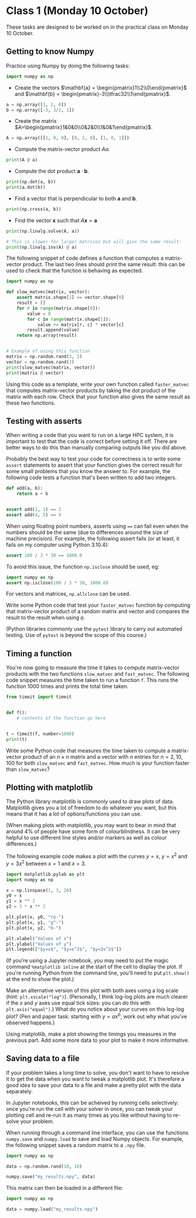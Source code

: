 # Class 1 (Monday 10 October)

These tasks are designed to be worked on in the practical class on Monday 10 October.

## Getting to know Numpy
Practice using Numpy by doing the following tasks:

```python
import numpy as np
```

- Create the vectors $\mathbf{a} = \begin{pmatrix}1\\2\\0\end{pmatrix}$ and $\mathbf{b} = \begin{pmatrix}-3\\\tfrac32\\1\end{pmatrix}$.
```python
a = np.array([1, 2, 0])
b = np.array([-3, 3/2, 1])
```
- Create the matrix $A=\begin{pmatrix}1&0&0\\0&2&0\\1&0&1\end{pmatrix}$.
```python
A = np.array([[1, 0, 0], [0, 2, 0], [1, 0, 1]])
```
- Compute the matrix-vector product $Aa$.
```python
print(A @ a)
```
- Compute the dot product $\mathbf{a}\cdot\mathbf{b}$.
```python
print(np.dot(a, b))
print(a.dot(b))
```
- Find a vector that is perpendicular to both $\mathbf{a}$ and $\mathbf{b}$.
```python
print(np.cross(a, b))
```
- Find the vector $\mathbf{x}$ such that $A\mathbf{x}=\mathbf{a}$
```python
print(np.linalg.solve(A, a))

# This is slower for larger matrices but will give the same result:
print(np.linalg.inv(A) @ a)
```

The following snippet of code defines a function that computes a matrix-vector product. The last two lines should print the same result:
this can be used to check that the function is behaving as expected.
```python
import numpy as np

def slow_matvec(matrix, vector):
    assert matrix.shape[1] == vector.shape[0]
    result = []
    for r in range(matrix.shape[0]):
        value = 0
        for c in range(matrix.shape[1]):
            value += matrix[r, c] * vector[c]
        result.append(value)
    return np.array(result)


# Example of using this function
matrix = np.random.rand(3, 3)
vector = np.random.rand(3)
print(slow_matvec(matrix, vector))
print(matrix @ vector)
```
Using this code as a template, write your own function called `faster_matvec` that computes matrix-vector products by taking the dot product of the matrix with each row.
Check that your function also gives the same result as these two functions.

## Testing with asserts
When writing a code that you want to run on a large HPC system, it is important to test that the code is correct before setting it off.
There are better ways to do this than manually comparing outputs like you did above.

Probably the best way to test your code for correctness is to write some `assert` statements to assert that your function gives the correct result for some small problems that
you know the answer to. For example, the following code tests a function that's been written to add two integers.
```python
def add(a, b):
    return a + b


assert add(1, 1) == 2
assert add(4, 5) == 9
```

When using floating point numbers, asserts using `==` can fail even when the numbers should be the same (due to differences around the size of machine precision).
For example, the following assert fails (or at least, it fails on my computer using Python 3.10.4):
```python
assert 100 / 3 * 30 == 1000.0
```
To avoid this issue, the function `np.isclose` should be used, eg:
```python
import numpy as np
assert np.isclose(100 / 3 * 30, 1000.0)
```
For vectors and matrices, `np.allclose` can be used.

Write some Python code that test your `faster_matvec` function by computing that matrix-vector product of a random matrix and vector and compares the result to
the result when using `@`.

(Python libraries commonly use the `pytest` library to carry out automated testing. Use of `pytest` is beyond the scope of this course.)

## Timing a function
You're now going to measure the time it takes to compute matrix-vector products with the two functions `slow_matvec` and `fast_matvec`. The following code snippet measures the time taken
to run a function `f`. This runs the function 1000 times and prints the total time taken.
```python
from timeit import timeit


def f():
    # contents of the function go here


t = timeit(f, number=1000)
print(t)
```

Write some Python code that measures the time taken to compute a matrix-vector product of an $n\times n$ matrix and a vector with $n$ entries for $n=2,10,100$ for both `slow_matvec` and `fast_matvec`.
How much is your function faster than `slow_matvec`?

## Plotting with matplotlib
The Python library matplotlib is commonly used to draw plots of data. Matplotlib gives you a lot of freedom to do whatever you want, but this means that it has a lot of options/functions you can use.

(When making plots with matplotlib, you may want to bear in mind that around 4% of people have some form of colourblindness. It can be very helpful to use different line styles and/or markers as well
as colour differences.)

The following example code makes a plot with the curves $y=x$, $y=x^2$ and $y=3x^2$ between $x=1$ and $x=3$.

```python
import matplotlib.pylab as plt
import numpy as np

x = np.linspace(1, 3, 20)
y0 = x
y1 = x ** 2
y2 = 3 * x ** 2

plt.plot(x, y0, "ro-")
plt.plot(x, y1, "g^-")
plt.plot(x, y2, "b-")

plt.xlabel("Values of x")
plt.ylabel("Values of y")
plt.legend(["$y=x$", "$y=x^2$", "$y=3x^2$"])
```

(If you're using a Jupyter notebook, you may need to put the magic command `%matplotlib inline` at the start of the cell to display the plot. If you're running Python from the command line,
you'll need to put `plt.show()` at the end to show the plot.)

Make an alternative version of this plot with both axes using a log scale (hint: `plt.xscale("log")`). (Personally, I think log-log plots are much clearer if the $x$ and $y$ axes use equal tick sizes:
you can do this with `plt.axis("equal")`.) What do you notice about your curves on this log-log plot? (Pen and paper task: starting with $y=ax^b$, work out why what you've observed happens.)

Using matplotlib, make a plot showing the timings you measures in the previous part. Add some more data to your plot to make it more informative.

## Saving data to a file
If your problem takes a long time to solve, you don't want to have to resolve it to get the data when you want to tweak a matplotlib plot. It's therefore a good idea to save your data to a file
and make a pretty plot with the data separately.

In Jupyter notebooks, this can be acheived by running cells selectively: once you're run the cell with your solver in once, you can tweak your plotting cell and re-run it as many times as you like
without having to re-solve your problem.

When running through a command line interface, you can use the functions `numpy.save` and `numpy.load` to save and load Numpy objects. For example, the following snippet saves a random matrix to a
`.npy` file.

```python
import numpy as np

data = np.random.rand(10, 10)

numpy.save("my_results.npy", data)
```

This matrix can then be loaded in a different file:

```python
import numpy as np

data = numpy.load("my_results.npy")
```
